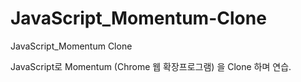 # JavaScript_Momentum-Clone
JavaScript_Momentum Clone

JavaScript로 Momentum (Chrome 웹 확장프로그램) 을 Clone 하며 연습.

